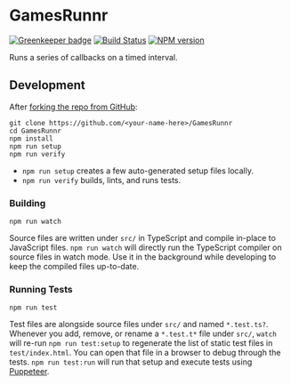 <!-- {{Top}} -->
# GamesRunnr
[![Greenkeeper badge](https://badges.greenkeeper.io/FullScreenShenanigans/GamesRunnr.svg)](https://greenkeeper.io/)
[![Build Status](https://travis-ci.org/FullScreenShenanigans/GamesRunnr.svg?branch=master)](https://travis-ci.org/FullScreenShenanigans/GamesRunnr)
[![NPM version](https://badge.fury.io/js/gamesrunnr.svg)](http://badge.fury.io/js/gamesrunnr)

Runs a series of callbacks on a timed interval.
<!-- {{/Top}} -->

<!-- {{Development}} -->
## Development

After [forking the repo from GitHub](https://help.github.com/articles/fork-a-repo/):

```
git clone https://github.com/<your-name-here>/GamesRunnr
cd GamesRunnr
npm install
npm run setup
npm run verify
```

* `npm run setup` creates a few auto-generated setup files locally.
* `npm run verify` builds, lints, and runs tests.

### Building

```shell
npm run watch
```

Source files are written under `src/` in TypeScript and compile in-place to JavaScript files.
`npm run watch` will directly run the TypeScript compiler on source files in watch mode.
Use it in the background while developing to keep the compiled files up-to-date.

### Running Tests

```shell
npm run test
```

Test files are alongside source files under `src/` and named `*.test.ts?`.
Whenever you add, remove, or rename a `*.test.t*` file under `src/`, `watch` will re-run `npm run test:setup` to regenerate the list of static test files in `test/index.html`.
You can open that file in a browser to debug through the tests.
`npm run test:run` will run that setup and execute tests using [Puppeteer](https://github.com/GoogleChrome/puppeteer).
<!-- {{/Development}} -->

